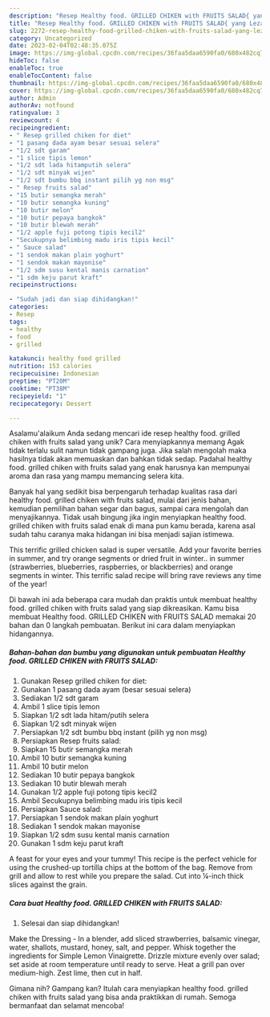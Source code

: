 ```yaml
---
description: "Resep Healthy food. GRILLED CHIKEN with FRUITS SALAD{ yang Lezat"
title: "Resep Healthy food. GRILLED CHIKEN with FRUITS SALAD{ yang Lezat"
slug: 2272-resep-healthy-food-grilled-chiken-with-fruits-salad-yang-lezat
category: Uncategorized
date: 2023-02-04T02:48:35.075Z
image: https://img-global.cpcdn.com/recipes/36faa5daa6590fa0/680x482cq70/healthy-food-grilled-chiken-with-fruits-salad-foto-resep-utama.jpg
hideToc: false
enableToc: true
enableTocContent: false
thumbnail: https://img-global.cpcdn.com/recipes/36faa5daa6590fa0/680x482cq70/healthy-food-grilled-chiken-with-fruits-salad-foto-resep-utama.jpg
cover: https://img-global.cpcdn.com/recipes/36faa5daa6590fa0/680x482cq70/healthy-food-grilled-chiken-with-fruits-salad-foto-resep-utama.jpg
author: Admin
authorAv: notfound
ratingvalue: 3
reviewcount: 4
recipeingredient:
- " Resep grilled chiken for diet"
- "1 pasang dada ayam besar sesuai selera"
- "1/2 sdt garam"
- "1 slice tipis lemon"
- "1/2 sdt lada hitamputih selera"
- "1/2 sdt minyak wijen"
- "1/2 sdt bumbu bbq instant pilih yg non msg"
- " Resep fruits salad"
- "15 butir semangka merah"
- "10 butir semangka kuning"
- "10 butir melon"
- "10 butir pepaya bangkok"
- "10 butir blewah merah"
- "1/2 apple fuji potong tipis kecil2"
- "Secukupnya belimbing madu iris tipis kecil"
- " Sauce salad"
- "1 sendok makan plain yoghurt"
- "1 sendok makan mayonise"
- "1/2 sdm susu kental manis carnation"
- "1 sdm keju parut kraft"
recipeinstructions:

- "Sudah jadi dan siap dihidangkan!"
categories:
- Resep
tags:
- healthy
- food
- grilled

katakunci: healthy food grilled 
nutrition: 153 calories
recipecuisine: Indonesian
preptime: "PT20M"
cooktime: "PT38M"
recipeyield: "1"
recipecategory: Dessert

---
```



Asalamu'alaikum Anda sedang mencari ide resep healthy food. grilled chiken with fruits salad yang unik? Cara menyiapkannya memang Agak tidak terlalu sulit namun tidak gampang juga. Jika salah mengolah maka hasilnya tidak akan memuaskan dan bahkan tidak sedap. Padahal healthy food. grilled chiken with fruits salad yang enak harusnya kan mempunyai aroma dan rasa yang mampu memancing selera kita.


Banyak hal yang sedikit bisa berpengaruh terhadap kualitas rasa dari healthy food. grilled chiken with fruits salad, mulai dari jenis bahan, kemudian pemilihan bahan segar dan bagus, sampai cara mengolah dan menyajikannya. Tidak usah bingung jika ingin menyiapkan healthy food. grilled chiken with fruits salad enak di mana pun kamu berada, karena asal sudah tahu caranya maka hidangan ini bisa menjadi sajian istimewa.

This terrific grilled chicken salad is super versatile. Add your favorite berries in summer, and try orange segments or dried fruit in winter.. in summer (strawberries, blueberries, raspberries, or blackberries) and orange segments in winter. This terrific salad recipe will bring rave reviews any time of the year!


Di bawah ini ada beberapa cara mudah dan praktis untuk membuat healthy food. grilled chiken with fruits salad yang siap dikreasikan. Kamu bisa membuat Healthy food. GRILLED CHIKEN with FRUITS SALAD memakai 20 bahan dan 0 langkah pembuatan. Berikut ini cara dalam menyiapkan hidangannya.

<!--inarticleads1-->

##### Bahan-bahan dan bumbu yang digunakan untuk pembuatan Healthy food. GRILLED CHIKEN with FRUITS SALAD:

1. Gunakan  Resep grilled chiken for diet:
1. Gunakan 1 pasang dada ayam (besar sesuai selera)
1. Sediakan 1/2 sdt garam
1. Ambil 1 slice tipis lemon
1. Siapkan 1/2 sdt lada hitam/putih selera
1. Siapkan 1/2 sdt minyak wijen
1. Persiapkan 1/2 sdt bumbu bbq instant (pilih yg non msg)
1. Persiapkan  Resep fruits salad:
1. Siapkan 15 butir semangka merah
1. Ambil 10 butir semangka kuning
1. Ambil 10 butir melon
1. Sediakan 10 butir pepaya bangkok
1. Sediakan 10 butir blewah merah
1. Gunakan 1/2 apple fuji potong tipis kecil2
1. Ambil Secukupnya belimbing madu iris tipis kecil
1. Persiapkan  Sauce salad:
1. Persiapkan 1 sendok makan plain yoghurt
1. Sediakan 1 sendok makan mayonise
1. Siapkan 1/2 sdm susu kental manis carnation
1. Gunakan 1 sdm keju parut kraft


A feast for your eyes and your tummy! This recipe is the perfect vehicle for using the crushed-up tortilla chips at the bottom of the bag. Remove from grill and allow to rest while you prepare the salad. Cut into ¼-inch thick slices against the grain. 

<!--inarticleads2-->

##### Cara buat Healthy food. GRILLED CHIKEN with FRUITS SALAD:


1. Selesai dan siap dihidangkan!

Make the Dressing - In a blender, add sliced strawberries, balsamic vinegar, water, shallots, mustard, honey, salt, and pepper. Whisk together the ingredients for Simple Lemon Vinaigrette. Drizzle mixture evenly over salad; set aside at room temperature until ready to serve. Heat a grill pan over medium-high. Zest lime, then cut in half. 

Gimana nih? Gampang kan? Itulah cara menyiapkan healthy food. grilled chiken with fruits salad yang bisa anda praktikkan di rumah. Semoga bermanfaat dan selamat mencoba!
